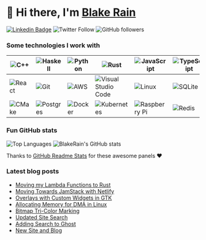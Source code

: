# :wave: Hi there, I'm [Blake Rain](https://blakerain.com/)

[![Linkedin Badge](https://img.shields.io/badge/-Blake%20Rain-blue?style=social&logo=Linkedin&logoColor=blue&link=https://www.linkedin.com/in/blake-rain-40580b20/)](https://www.linkedin.com/in/ashlyemavericks/)
![Twitter Follow](https://img.shields.io/twitter/follow/HalfWayMan?style=social)
![GitHub followers](https://img.shields.io/github/followers/BlakeRain?style=social)

### Some technologies I work with

| ![C++](https://img.shields.io/badge/c++-%2300599C.svg?style=for-the-badge&logo=c%2B%2B&logoColor=white)       | ![Haskell](https://img.shields.io/badge/Haskell-%235D4F85.svg?style=for-the-badge&logo=Haskell&logoColor=white)      | ![Python](https://img.shields.io/badge/python-%2314354C.svg?style=for-the-badge&logo=python&logoColor=white) | ![Rust](https://img.shields.io/badge/rust-%23000000.svg?style=for-the-badge&logo=rust&logoColor=white)                            | ![JavaScript](https://img.shields.io/badge/javascript-%23323330.svg?style=for-the-badge&logo=javascript&logoColor=%23F7DF1E) | ![TypeScript](https://img.shields.io/badge/typescript-%23007ACC.svg?style=for-the-badge&logo=typescript&logoColor=white) |
| ------------------------------------------------------------------------------------------------------------- | -------------------------------------------------------------------------------------------------------------------- | ------------------------------------------------------------------------------------------------------------ | --------------------------------------------------------------------------------------------------------------------------------- | ---------------------------------------------------------------------------------------------------------------------------- | ------------------------------------------------------------------------------------------------------------------------ |
| ![React](https://img.shields.io/badge/react-%2320232a.svg?style=for-the-badge&logo=react&logoColor=%2361DAFB) | ![Git](https://img.shields.io/badge/git-%23F05033.svg?style=for-the-badge&logo=git&logoColor=white)                  | ![AWS](https://img.shields.io/badge/AWS-%23FF9900.svg?style=for-the-badge&logo=amazon-aws&logoColor=white)   | ![Visual Studio Code](https://img.shields.io/badge/VSCode-0078d7.svg?style=for-the-badge&logo=visual-studio-code&logoColor=white) | ![Linux](https://img.shields.io/badge/Linux-FCC624?style=for-the-badge&logo=linux&logoColor=black)                           | ![SQLite](https://img.shields.io/badge/sqlite-%2307405e.svg?style=for-the-badge&logo=sqlite&logoColor=white)             |
| ![CMake](https://img.shields.io/badge/CMake-%23008FBA.svg?style=for-the-badge&logo=cmake&logoColor=white)     | ![Postgres](https://img.shields.io/badge/postgres-%23316192.svg?style=for-the-badge&logo=postgresql&logoColor=white) | ![Docker](https://img.shields.io/badge/docker-%230db7ed.svg?style=for-the-badge&logo=docker&logoColor=white) | ![Kubernetes](https://img.shields.io/badge/kubernetes-%23326ce5.svg?style=for-the-badge&logo=kubernetes&logoColor=white)          | ![Raspberry Pi](https://img.shields.io/badge/-RaspberryPi-C51A4A?style=for-the-badge&logo=Raspberry-Pi)                      | ![Redis](https://img.shields.io/badge/redis-%23DD0031.svg?style=for-the-badge&logo=redis&logoColor=white)                |

### Fun GitHub stats

![Top Languages](https://github-readme-stats-gamma-one-16.vercel.app/api/top-langs/?username=BlakeRain&theme=dark)
![BlakeRain's GitHub stats](https://github-readme-stats-gamma-one-16.vercel.app/api?username=BlakeRain&theme=dark&show_icons=true&count_private=true)

Thanks to [GitHub Readme Stats](https://github.com/anuraghazra/github-readme-stats) for these
awesome panels :heart:

### Latest blog posts

<!-- BLOGPOSTS_START -->
- [Moving my Lambda Functions to Rust](https://blakerain.com/blog/moving-lambdas-to-rust)
- [Moving Towards JamStack with Netlify](https://blakerain.com/blog/moving-towards-jamstack-with-netlify)
- [Overlays with Custom Widgets in GTK](https://blakerain.com/blog/overlays-with-custom-widgets-in-gtk)
- [Allocating Memory for DMA in Linux](https://blakerain.com/blog/allocating-memory-for-dma-in-linux)
- [Bitmap Tri-Color Marking](https://blakerain.com/blog/bitmap-tri-color-marking)
- [Updated Site Search](https://blakerain.com/blog/updated-site-search)
- [Adding Search to Ghost](https://blakerain.com/blog/adding-search-to-ghost)
- [New Site and Blog](https://blakerain.com/blog/new-site-and-blog)
<!-- BLOGPOSTS_END -->

[website]: https://blakerain.com/
[twitter]: https://twitter.com/HalfWayMan
[linkedin]:
  ?lipi=urn%3Ali%3Apage%3Ad_flagship3_profile_view_base_contact_details%3BQGKukDZDTVCtvramYiEA0Q%3D%3D
[lang-cpp]: https://en.wikipedia.org/wiki/C%2B%2B
[lang-hs]: https://www.haskell.org
[lang-py]: https://www.python.org
[lang-js]: https://en.wikipedia.org/wiki/JavaScript
[lang-html]: https://en.wikipedia.org/wiki/HTML
[lang-css]: https://en.wikipedia.org/wiki/CSS
[lib-react]: https://reactjs.org
[lib-nodejs]: https://nodejs.org/
[tool-git]: https://git-scm.com
[tool-github]: https://github.com/
[tool-linux]: https://www.kernel.org
[tool-aws]: https://aws.amazon.com
[tool-vscode]: https://code.visualstudio.com
